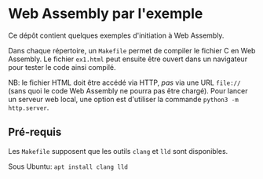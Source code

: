 # Web Assembly par l'exemple

Ce dépôt contient quelques exemples d'initiation à Web Assembly.

Dans chaque répertoire, un `Makefile` permet de compiler le fichier C en Web Assembly. Le fichier `ex1.html` peut ensuite être ouvert dans un navigateur pour tester le code ainsi compilé.

NB: le fichier HTML doit être accédé via HTTP, *pas* via une URL `file://` (sans quoi le code Web Assembly ne pourra pas être chargé). Pour lancer un serveur web local, une option est d'utiliser la commande `python3 -m http.server`.

## Pré-requis

Les `Makefile` supposent que les outils `clang` et `lld` sont disponibles.

Sous Ubuntu: `apt install clang lld`